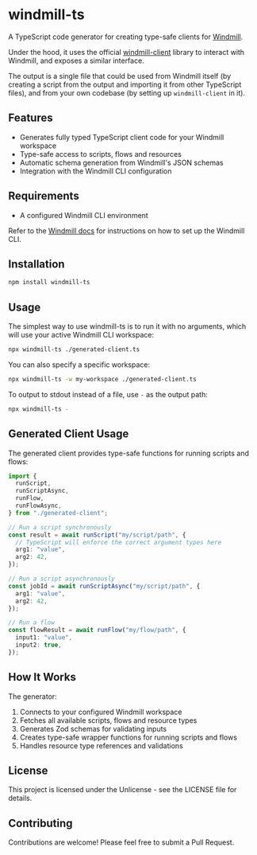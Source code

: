 # windmill-ts

A TypeScript code generator for creating type-safe clients for
[Windmill](https://www.windmill.dev/).

Under the hood, it uses the official
[windmill-client](http://npm.im/windmill-client) library to interact with
Windmill, and exposes a similar interface.

The output is a single file that could be used from Windmill itself (by creating
a script from the output and importing it from other TypeScript files), and from
your own codebase (by setting up `windmill-client` in it).

## Features

- Generates fully typed TypeScript client code for your Windmill workspace
- Type-safe access to scripts, flows and resources
- Automatic schema generation from Windmill's JSON schemas
- Integration with the Windmill CLI configuration

## Requirements

- A configured Windmill CLI environment

Refer to the
[Windmill docs](https://www.windmill.dev/docs/advanced/cli/installation) for
instructions on how to set up the Windmill CLI.

## Installation

```bash
npm install windmill-ts
```

## Usage

The simplest way to use windmill-ts is to run it with no arguments, which will
use your active Windmill CLI workspace:

```bash
npx windmill-ts ./generated-client.ts
```

You can also specify a specific workspace:

```bash
npx windmill-ts -w my-workspace ./generated-client.ts
```

To output to stdout instead of a file, use `-` as the output path:

```bash
npx windmill-ts -
```

## Generated Client Usage

The generated client provides type-safe functions for running scripts and flows:

```typescript
import {
  runScript,
  runScriptAsync,
  runFlow,
  runFlowAsync,
} from "./generated-client";

// Run a script synchronously
const result = await runScript("my/script/path", {
  // TypeScript will enforce the correct argument types here
  arg1: "value",
  arg2: 42,
});

// Run a script asynchronously
const jobId = await runScriptAsync("my/script/path", {
  arg1: "value",
  arg2: 42,
});

// Run a flow
const flowResult = await runFlow("my/flow/path", {
  input1: "value",
  input2: true,
});
```

## How It Works

The generator:

1. Connects to your configured Windmill workspace
2. Fetches all available scripts, flows and resource types
3. Generates Zod schemas for validating inputs
4. Creates type-safe wrapper functions for running scripts and flows
5. Handles resource type references and validations

## License

This project is licensed under the Unlicense - see the LICENSE file for details.

## Contributing

Contributions are welcome! Please feel free to submit a Pull Request.
